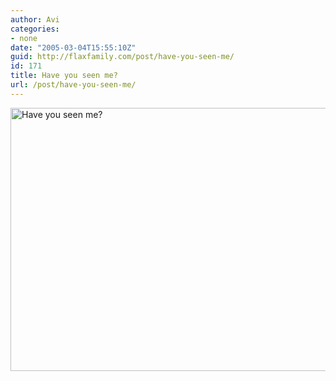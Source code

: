 ```yaml
---
author: Avi
categories:
- none
date: "2005-03-04T15:55:10Z"
guid: http://flaxfamily.com/post/have-you-seen-me/
id: 171
title: Have you seen me?
url: /post/have-you-seen-me/
---
```

<img src="http://flaxfamily.com/uploads/missing_aslan_600.jpg" alt="Have you seen me?" width="600" height="421" />